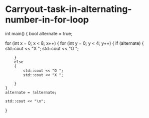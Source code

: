# Carryout-task-in-alternating-number-in-for-loop

int main()
{
    bool alternate = true;

for (int x = 0; x < 8; x++)
{
    for (int y = 0; y < 4; y++)
    {
        if (alternate)
        {
            std::cout << "X ";
            std::cout << "O ";

        }
        else
        {
            std::cout << "O ";
            std::cout << "X ";

        }
    }
    alternate = !alternate;

    std::cout << "\n";
}
